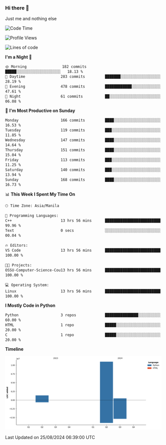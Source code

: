 ### Hi there 👋

Just me and nothing else


<!--START_SECTION:waka-->
![Code Time](http://img.shields.io/badge/Code%20Time-616%20hrs%2044%20mins-blue)

![Profile Views](http://img.shields.io/badge/Profile%20Views-0-blue)

![Lines of code](https://img.shields.io/badge/From%20Hello%20World%20I%27ve%20Written-12.7%20million%20lines%20of%20code-blue)

**I'm a Night 🦉** 

```text
🌞 Morning                182 commits         █████░░░░░░░░░░░░░░░░░░░░   18.13 % 
🌆 Daytime                283 commits         ███████░░░░░░░░░░░░░░░░░░   28.19 % 
🌃 Evening                478 commits         ████████████░░░░░░░░░░░░░   47.61 % 
🌙 Night                  61 commits          ██░░░░░░░░░░░░░░░░░░░░░░░   06.08 % 
```
📅 **I'm Most Productive on Sunday** 

```text
Monday                   166 commits         ████░░░░░░░░░░░░░░░░░░░░░   16.53 % 
Tuesday                  119 commits         ███░░░░░░░░░░░░░░░░░░░░░░   11.85 % 
Wednesday                147 commits         ████░░░░░░░░░░░░░░░░░░░░░   14.64 % 
Thursday                 151 commits         ████░░░░░░░░░░░░░░░░░░░░░   15.04 % 
Friday                   113 commits         ███░░░░░░░░░░░░░░░░░░░░░░   11.25 % 
Saturday                 140 commits         ███░░░░░░░░░░░░░░░░░░░░░░   13.94 % 
Sunday                   168 commits         ████░░░░░░░░░░░░░░░░░░░░░   16.73 % 
```


📊 **This Week I Spent My Time On** 

```text
🕑︎ Time Zone: Asia/Manila

💬 Programming Languages: 
C++                      13 hrs 56 mins      █████████████████████████   99.96 % 
Text                     0 secs              ░░░░░░░░░░░░░░░░░░░░░░░░░   00.04 % 

🔥 Editors: 
VS Code                  13 hrs 56 mins      █████████████████████████   100.00 % 

🐱‍💻 Projects: 
OSSU-Computer-Science-Cou13 hrs 56 mins      █████████████████████████   100.00 % 

💻 Operating System: 
Linux                    13 hrs 56 mins      █████████████████████████   100.00 % 
```

**I Mostly Code in Python** 

```text
Python                   3 repos             ███████████████░░░░░░░░░░   60.00 % 
HTML                     1 repo              █████░░░░░░░░░░░░░░░░░░░░   20.00 % 
C                        1 repo              █████░░░░░░░░░░░░░░░░░░░░   20.00 % 
```



**Timeline**

![Lines of Code chart](https://raw.githubusercontent.com/brutist/brutist/main/assets/bar_graph.png)


 Last Updated on 25/08/2024 06:39:00 UTC
<!--END_SECTION:waka-->
